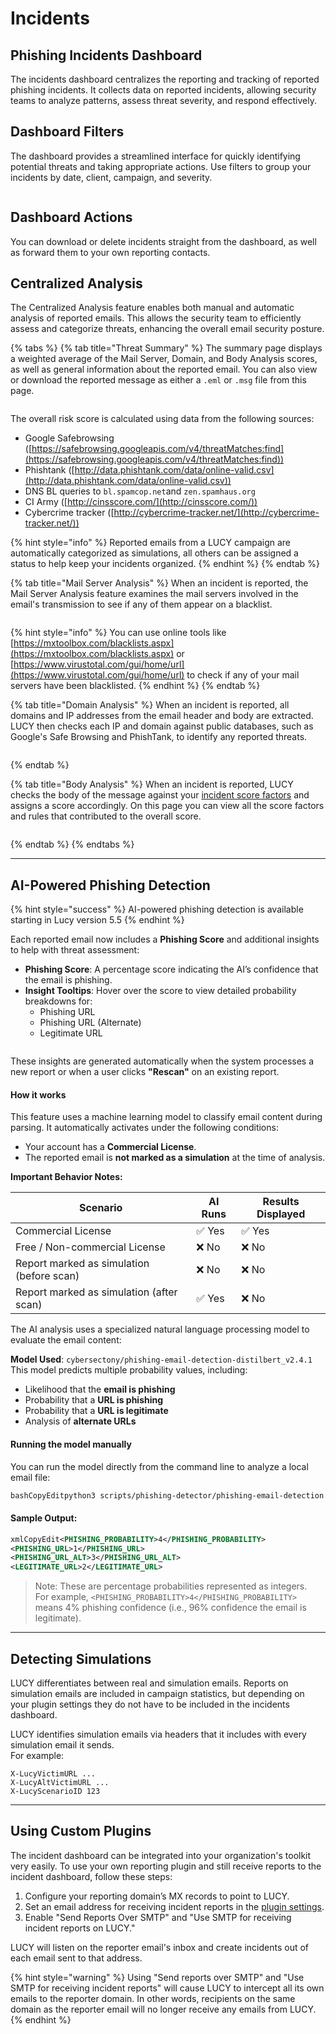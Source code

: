 # Incidents

## Phishing Incidents Dashboard

The incidents dashboard centralizes the reporting and tracking of reported phishing incidents. It collects data on reported incidents, allowing security teams to analyze patterns, assess threat severity, and respond effectively.

## Dashboard Filters

The dashboard provides a streamlined interface for quickly identifying potential threats and taking appropriate actions. Use filters to group your incidents by date, client, campaign, and severity.

<figure><img src="../.gitbook/assets/image (722).png" alt=""><figcaption></figcaption></figure>

## Dashboard Actions

You can download or delete incidents straight from the dashboard, as well as forward them to your own reporting contacts.

## Centralized Analysis

The Centralized Analysis feature enables both manual and automatic analysis of reported emails. This allows the security team to efficiently assess and categorize threats, enhancing the overall email security posture.

{% tabs %}
{% tab title="Threat Summary" %}
The summary page displays a weighted average of the Mail Server, Domain, and Body Analysis scores, as well as general information about the reported email. You can also view or download the reported message as either a `.eml` or `.msg` file from this page.

<figure><img src="../.gitbook/assets/image (723).png" alt=""><figcaption></figcaption></figure>

The overall risk score is calculated using data from the following sources:

* Google Safebrowsing ([https://safebrowsing.googleapis.com/v4/threatMatches:find](https://safebrowsing.googleapis.com/v4/threatMatches:find))
* Phishtank ([http://data.phishtank.com/data/online-valid.csv](http://data.phishtank.com/data/online-valid.csv))
* DNS BL queries to `bl.spamcop.net`and `zen.spamhaus.org`
* CI Army ([http://cinsscore.com/](http://cinsscore.com/))
* Cybercrime tracker ([http://cybercrime-tracker.net/](http://cybercrime-tracker.net/))

{% hint style="info" %}
Reported emails from a LUCY campaign are automatically categorized as simulations, all others can be assigned a status to help keep your incidents organized.
{% endhint %}
{% endtab %}

{% tab title="Mail Server Analysis" %}
When an incident is reported, the Mail Server Analysis feature examines the mail servers involved in the email's transmission to see if any of them appear on a blacklist.

<figure><img src="../.gitbook/assets/image (717).png" alt=""><figcaption></figcaption></figure>

{% hint style="info" %}
You can use online tools like [https://mxtoolbox.com/blacklists.aspx](https://mxtoolbox.com/blacklists.aspx) or [https://www.virustotal.com/gui/home/url](https://www.virustotal.com/gui/home/url) to check if any of your mail servers have been blacklisted.
{% endhint %}
{% endtab %}

{% tab title="Domain Analysis" %}
When an incident is reported, all domains and IP addresses from the email header and body are extracted. LUCY then checks each IP and domain against public databases, such as Google's Safe Browsing and PhishTank, to identify any reported threats.

<figure><img src="../.gitbook/assets/image (710).png" alt=""><figcaption></figcaption></figure>
{% endtab %}

{% tab title="Body Analysis" %}
When an incident is reported, LUCY checks the body of the message against your [incident score factors](settings/submitted-email-settings/custom-rules-and-score-factors.md) and assigns a score accordingly. On this page you can view all the score factors and rules that contributed to the overall score.

<figure><img src="../.gitbook/assets/image (715).png" alt=""><figcaption></figcaption></figure>
{% endtab %}
{% endtabs %}

***

## AI-Powered Phishing Detection

{% hint style="success" %}
AI-powered phishing detection is available starting in Lucy version 5.5
{% endhint %}

Each reported email now includes a **Phishing Score** and additional insights to help with threat assessment:

* **Phishing Score**: A percentage score indicating the AI’s confidence that the email is phishing.
* **Insight Tooltips**: Hover over the score to view detailed probability breakdowns for:
  * Phishing URL
  * Phishing URL (Alternate)
  * Legitimate URL

<figure><img src="../.gitbook/assets/image (979).png" alt=""><figcaption></figcaption></figure>

These insights are generated automatically when the system processes a new report or when a user clicks **"Rescan"** on an existing report.

#### How it works

This feature uses a machine learning model to classify email content during parsing. It automatically activates under the following conditions:

* Your account has a **Commercial License**.
* The reported email is **not marked as a simulation** at the time of analysis.

**Important Behavior Notes:**

| Scenario                                  | AI Runs | Results Displayed |
| ----------------------------------------- | ------- | ----------------- |
| Commercial License                        | ✅ Yes   | ✅ Yes             |
| Free / Non-commercial License             | ❌ No    | ❌ No              |
| Report marked as simulation (before scan) | ❌ No    | ❌ No              |
| Report marked as simulation (after scan)  | ✅ Yes   | ❌ No              |

The AI analysis uses a specialized natural language processing model to evaluate the email content:

**Model Used**: `cybersectony/phishing-email-detection-distilbert_v2.4.1`\
This model predicts multiple probability values, including:

* Likelihood that the **email is phishing**
* Probability that a **URL is phishing**
* Probability that a **URL is legitimate**
* Analysis of **alternate URLs**

#### Running the model manually

You can run the model directly from the command line to analyze a local email file:

```bash
bashCopyEditpython3 scripts/phishing-detector/phishing-email-detection.py /path/to/email.txt
```

#### Sample Output:

```xml
xmlCopyEdit<PHISHING_PROBABILITY>4</PHISHING_PROBABILITY>
<PHISHING_URL>1</PHISHING_URL>
<PHISHING_URL_ALT>3</PHISHING_URL_ALT>
<LEGITIMATE_URL>2</LEGITIMATE_URL>
```

> Note: These are percentage probabilities represented as integers.\
> For example, `<PHISHING_PROBABILITY>4</PHISHING_PROBABILITY>` means 4% phishing confidence (i.e., 96% confidence the email is legitimate).

***

## Detecting Simulations

LUCY differentiates between real and simulation emails. Reports on simulation emails are included in campaign statistics, but depending on your plugin settings they do not have to be included in the incidents dashboard.

LUCY identifies simulation emails via headers that it includes with every simulation email it sends.\
For example:

```
X-LucyVictimURL ...
X-LucyAltVictimURL ...
X-LucyScenarioID 123
```

***

## Using Custom Plugins

The incident dashboard can be integrated into your organization's toolkit very easily. To use your own reporting plugin and still receive reports to the incident dashboard, follow these steps:

1. Configure your reporting domain’s MX records to point to LUCY.
2. Set an email address for receiving incident reports in the [plugin settings](https://app.gitbook.com/o/gJ3JHRuHpkD1JGxoFnyo/s/VYPsDfg76rUuy4DWfSsJ/~/changes/568/platform-reference/navigation-bar/settings/submitted-email-settings/plugin-settings).
3. Enable "Send Reports Over SMTP" and "Use SMTP for receiving incident reports on LUCY."

LUCY will listen on the reporter email's inbox and create incidents out of each email sent to that address.

{% hint style="warning" %}
Using "Send reports over SMTP" and "Use SMTP for receiving incident reports" will cause LUCY to intercept all its own emails to the reporter domain. In other words, recipients on the same domain as the reporter email will no longer receive any emails from LUCY.
{% endhint %}
